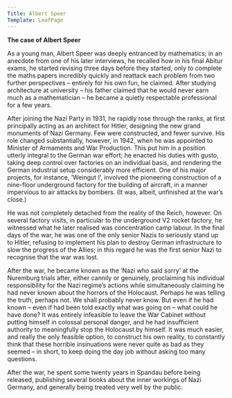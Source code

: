 ```yaml
---
Title: Albert Speer
Template: LeafPage
---
```



**The case of Albert Speer**

As a young man, Albert Speer was deeply entranced by mathematics; in an anecdote from one of his later interviews, he recalled how in his final Abitur exams, he started revising three days before they started, only to complete the maths papers incredibly quickly and reattack each problem from two further perspectives – entirely for his own fun, he claimed. After studying architecture at university – his father claimed that he would never earn much as a mathematician – he became a quietly respectable professional for a few years.

After joining the Nazi Party in 1931, he rapidly rose through the ranks, at first principally acting as an architect for Hitler, designing the new grand monuments of Nazi Germany. Few were constructed, and fewer survive. His role changed substantially, however, in 1942, when he was appointed to Minister of Armaments and War Production. This put him in a position utterly integral to the German war effort; he enacted his duties with gusto, taking deep control over factories on an individual basis, and rendering the German industrial setup considerably more efficient. One of his major projects, for instance, ’Weingut I’, involved the pioneering construction of a nine-floor underground factory for the building of aircraft, in a manner impervious to air attacks by bombers. (It was, albeit, unfinished at the war’s close.)

He was not completely detached from the reality of the Reich, however. On several factory visits, in particular to the underground V2 rocket factory, he witnessed what he later realised was concentration camp labour. In the final days of the war, he was one of the only senior Nazis to seriously stand up to Hitler, refusing to implement his plan to destroy German infrastructure to slow the progress of the Allies; in this regard he was the first senior Nazi to recognise that the war was lost.

After the war, he became known as the ’Nazi who said sorry’ at the Nuremburg trials after, either cannily or genuinely, proclaiming his individual responsibility for the Nazi regime’s actions while simultaneously claiming he had never known about the horrors of the Holocaust. Perhaps he was telling the truth, perhaps not. We shall probably never know. But even if he had known – even if had been told exactly what was going on – what could he have done? It was entirely infeasible to leave the War Cabinet without putting himself in colossal personal danger, and he had insufficient authority to meaningfully stop the Holocaust by himself. It was much easier, and really the only feasible option, to construct his own reality, to constantly think that these horrible insinuations were never quite as bad as they seemed – in short, to keep doing the day job without asking too many questions.

After the war, he spent some twenty years in Spandau before being released, publishing several books about the inner workings of Nazi Germany, and generally being treated very well by the public.
